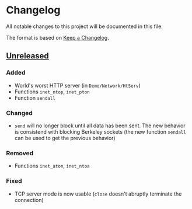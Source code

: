 # Changelog
All notable changes to this project will be documented in this file.

The format is based on [Keep a Changelog](https://keepachangelog.com/en/1.0.0/).

## [Unreleased]
### Added
- World's worst HTTP server (in `Demo/Network/HtServ`) 
- Functions `inet_ntop`, `inet_pton`
- Function `sendall`

### Changed
- `send` will no longer block until all data has been sent. The new behavior is consistend with blocking Berkeley sockets (the new function `sendall` can be used to get the previous behavior)

### Removed
- Functions `inet_aton`, `inet_ntoa`

### Fixed
- TCP server mode is now usable (`close` doesn't abruptly terminate the connection)

[Unreleased]: https://github.com/minexew/Shrine/compare/9317cf4f645a0072d5fa3f9abc466964d8baad4c...v5
